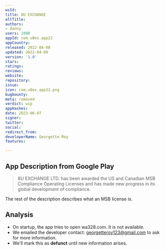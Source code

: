 ```yaml
---
wsId: 
title: 8U EXCHANGE
altTitle: 
authors:
- danny
users: 1000
appId: com.u8ex.app22
appCountry: 
released: 2022-04-08
updated: 2022-04-09
version: '1.0'
stars: 
ratings: 
reviews: 
website: 
repository: 
issue: 
icon: com.u8ex.app22.png
bugbounty: 
meta: removed
verdict: wip
appHashes: 
date: 2023-06-07
signer: 
twitter: 
social: 
redirect_from: 
developerName: Georgette Roy
features: 

---
```


## App Description from Google Play 

> 8U EXCHANGE LTD. has been awarded the US and Canadian MSB Compliance Operating Licenses and has made new progress in its global development of compliance.

The rest of the description describes what an MSB license is.

## Analysis 

- On startup, the app tries to open wa328.com. It is not available.
- We emailed the developer contact: georgetteroy123@gmail.com to ask for more information. 
- We'll mark this as **defunct** until new information arises.  


